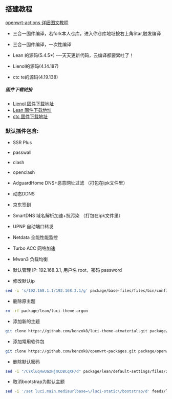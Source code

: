 ﻿## 搭建教程

[openwrt-actions 详细图文教程](https://p3terx.com/archives/build-openwrt-with-github-actions.html)

*   三合一固件编译，若fork本人仓库，进入你仓库地址按右上角Star,触发编译

*   三合一固件编译，一次性编译
*   Lean  的源码(5.4.5*) ---天天更新代码，云编译都要累吐了！
*   Lienol的源码(4.14.187) 
*   ctc te的源码(4.19.138)

##### 固件下载链接

- [Lienol 固件下载地址](https://github.com/kenzok8/LEDE-x86_64/actions?query=workflow%3ALienol.x86_64)
- [Lean  固件下载地址](https://github.com/kenzok8/LEDE-x86_64/actions?query=workflow%3ALean_x86_64)
- [ctc   固件下载地址](https://github.com/kenzok8/LEDE-x86_64/actions?query=workflow%3Actc.x86_64)


### 默认插件包含:

+ SSR Plus 
+ passwall
+ clash
+ openclash
+ AdguardHome DNS+恶意网址过滤 （打包在ipk文件里）
+ 动态DDNS
+ 京东签到
+ SmartDNS 域名解析加速+抗污染 （打包在ipk文件里）
+ UPNP 自动端口转发
+ Netdata 全能性能监控
+ Turbo ACC 网络加速
+ Mwan3 负载均衡

+ 默认管理 IP: 192.168.3.1, 用户名 root，密码 password

* 修改默认ip

```bash
sed -i 's/192.168.1.1/192.168.3.1/g' package/base-files/files/bin/config_generate
```
* 删除原主题	
```bash
rm -rf package/lean/luci-theme-argon
```

* 添加新的主题
```bash
git clone https://github.com/kenzok8/luci-theme-atmaterial.git package/lean/luci-theme-atmaterial
```
* 添加常用软件包
```bash
git clone https://github.com/kenzok8/openwrt-packages.git package/openwrt-packages
```
* 删除默认密码
```bash
sed -i "/CYXluq4wUazHjmCDBCqXF/d" package/lean/default-settings/files/zzz-default-settings
```

* 取消bootstrap为默认主题	
```bash
sed -i '/set luci.main.mediaurlbase=\/luci-static\/bootstrap/d' feeds/luci/themes/luci-theme-bootstrap/root/etc/uci-defaults/30_luci-theme-bootstrap
```


